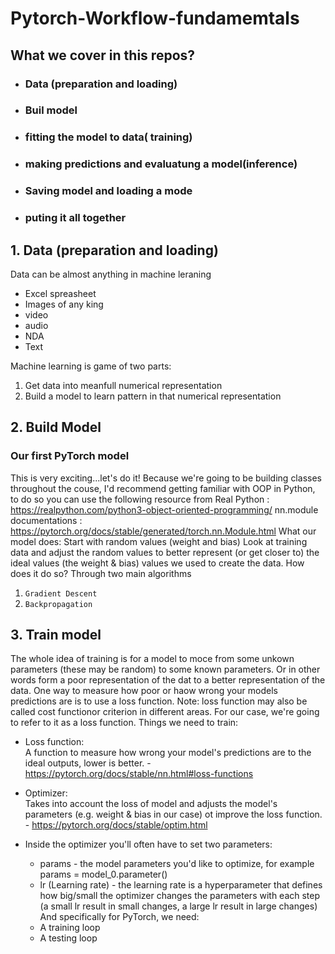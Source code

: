 # Pytorch-Workflow-fundamemtals

## What we cover in this repos?

- ### Data (preparation and loading)
- ### Buil model
- ### fitting the model to data( training)
- ### making predictions and evaluatung a model(inference)
- ### Saving model and loading a mode
- ### puting it all together


 ## 1.  Data (preparation and loading)

Data can be almost anything in machine leraning
- Excel spreasheet
- Images of any king
- video
- audio
- NDA
- Text

Machine learning is game of two parts:

1. Get data into meanfull numerical representation
2. Build a model to learn pattern in that numerical representation




## 2. Build Model

### Our first PyTorch model
This is very exciting...let's do it!
Because we're going to be building classes throughout the couse, I'd recommend getting familiar with OOP in Python, to do so you can
use the following resource from Real Python : https://realpython.com/python3-object-oriented-programming/
nn.module documentations : https://pytorch.org/docs/stable/generated/torch.nn.Module.html
What our model does:
Start with random values (weight and bias)
Look at training data and adjust the random values to better represent (or get closer to) the ideal values (the weight & bias) values
we used to create the data.
How does it do so?
Through two main algorithms
1. `Gradient Descent`
2. `Backpropagation`



## 3. Train model
The whole idea of training is for a model to moce from some unkown parameters (these may be random) to some known parameters.
Or in other words form a poor representation of the dat to a better representation of the data.
One way to measure how poor or haow wrong your models predictions are is to use a loss function.
Note: loss function may also be called cost functionor criterion in different areas. For our case, we're going to refer to it as a loss
function.
Things we need to train:
- Loss function:  
A function to measure how wrong your model's predictions are to the ideal outputs, lower is better. -
https://pytorch.org/docs/stable/nn.html#loss-functions
- Optimizer:  
Takes into account the loss of model and adjusts the model's parameters (e.g. weight & bias in our case) ot improve the
loss function. - https://pytorch.org/docs/stable/optim.html
- Inside the optimizer you'll often have to set two parameters:  


    - params - the model parameters you'd like to optimize, for example params = model_0.parameter()
    - lr (Learning rate) - the learning rate is a hyperparameter that defines how big/small the optimizer changes the parameters
    with each step (a small lr result in small changes, a large lr result in large changes)
    And specifically for PyTorch, we need:
    - A training loop
    - A testing loop




